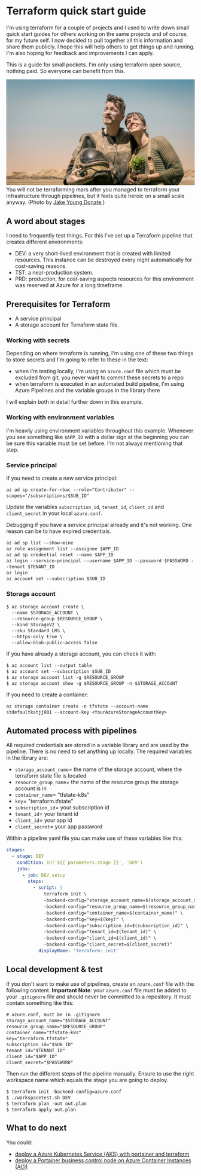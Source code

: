 # Terraform quick start guide

I'm using terraform for a couple of projects and I used to write down small quick start guides for others working on the same projects and of course, for my future self. I now decided to pull together all this information and share them publicly. I hope this will help others to get things up and running. I'm also hoping for feedback and improvements I can apply.

This is a guide for small pockets. I'm only using terraform open source, nothing paid. So everyone can benefit from this.

![Man and woman terraforming mars](.images/man-and-woman-terraforming-mars.jpg "Man and woman terraforming mars")
You will not be terraforming mars after you managed to terraform your infrastructure through pipelines, but it feels quite heroic on a small scale anyway. (Photo by [Jake Young
Donate ](https://www.pexels.com/photo/photo-of-man-and-woman-looking-at-the-sky-732894/))

## A word about stages

I need to frequently test things. For this I've set up a Terraform pipeline that creates different environments:

- DEV: a very short-lived environment that is created with limited resources. This instance can be destroyed every night automatically for cost-saving reasons.
- TST: a near-production system.
- PRD: production, for cost-saving aspects resources for this environment was reserved at Azure for a long timeframe.

## Prerequisites for Terraform

- A service principal
- A storage account for Terraform state file.

### Working with secrets

Depending on where terraform is running, I'm using one of these two things to store secrets and I'm going to refer to these in the text:

- when I'm testing locally, I'm using an `azure.conf` file which must be excluded from git, you never want to commit these secrets to a repo
- when terraform is executed in an automated build pipeline, I'm using Azure Pipelines and the variable groups in the library there

I will explain both in detail further down in this example.

### Working with environment variables

I'm heavily using environment variables throughout this example. Whenever you see something like `$APP_ID` with a dollar sign at the beginning you can be sure this variable must be set before. I'm not always mentioning that step.

### Service principal

If you need to create a new service principal:
```
az ad sp create-for-rbac --role="Contributor" --scopes="/subscriptions/$SUB_ID"
```

Update the variables `subscription_id`, `tenant_id`, `client_id` and `client_secret` in your local `azure.conf`.

Debugging if you have a service principal already and it's not working. One reason can be to have expired credentials.

```
az ad sp list --show-mine
az role assignment list --assignee $APP_ID
az ad sp credential reset --name $APP_ID
az login --service-principal --username $APP_ID --password $PASSWORD --tenant $TENANT_ID
az login
az account set --subscription $SUB_ID
```

### Storage account

```
$ az storage account create \
  --name $STORAGE_ACCOUNT \
  --resource-group $RESOURCE_GROUP \
  --kind StorageV2 \
  --sku Standard_LRS \
  --https-only true \
  --allow-blob-public-access false
```

If you have already a storage account, you can check it with:

```
$ az account list --output table
$ az account set --subscription $SUB_ID
$ az storage account list -g $RESOURCE_GROUP
$ az storage account show -g $RESOURCE_GROUP -n $STORAGE_ACCOUNT
```

If you need to create a container:

```
az storage container create -n tfstate --account-name stdefaultkstjj001 --account-key <YourAzureStorageAccountKey>
```

## Automated process with pipelines

All required credentials are stored in a variable library and are used by the pipeline. There is no need to set anything up locally. The required variables in the library are:

- `storage_account_name`= the name of the storage account, where the terraform state file is located
- `resource_group_name`= the name of the resource group the storage account is in
- `container_name`= "tfstate-k8s"
- `key`= "terraform.tfstate"
- `subscription_id`= your subscription id
- `tenant_id`= your tenant id
- `client_id`= your app id
- `client_secret`= your app password

Within a pipeline yaml file you can make use of these variables like this:

````yaml
stages:
  - stage: DEV
    condition: in('${{ parameters.stage }}', 'DEV')
    jobs:
      - job: DEV_setup
        steps:
          - script: |
              terraform init \
              -backend-config="storage_account_name=$(storage_account_name)" \
              -backend-config="resource_group_name=$(resource_group_name)" \
              -backend-config="container_name=$(container_name)" \
              -backend-config="key=$(key)" \
              -backend-config="subscription_id=$(subscription_id)" \
              -backend-config="tenant_id=$(tenant_id)" \
              -backend-config="client_id=$(client_id)" \
              -backend-config="client_secret=$(client_secret)"
            displayName: 'Terraform: init'
````

## Local development & test

If you don't want to make use of pipelines, create an `azure.conf` file with the following content. **Important Note**: your `azure.conf` file must be added to your `.gitignore` file and should never be committed to a repository. It must contain something like this:

```
# azure.conf, must be in .gitignore
storage_account_name="$STORAGE_ACCOUNT"
resource_group_name="$RESOURCE_GROUP"
container_name="tfstate-k8s"
key="terraform.tfstate"
subscription_id="$SUB_ID"
tenant_id="$TENANT_ID"
client_id="$APP_ID"
client_secret="$PASSWORD"
```

Then run the different steps of the pipeline manually. Ensure to use the right workspace name which equals the stage you are going to deploy.

```
$ terraform init -backend-config=azure.conf
$ ./workspacetest.sh DEV
$ terraform plan -out out.plan
$ terraform apply out.plan
```

## What to do next

You could:

- [deploy a Azure Kubernetes Service (AKS) with portainer and terraform](https://github.com/xware-gmbh/aks-terraform-portainer)
- [deploy a Portainer business control node on Azure Container Instances (ACI)](https://github.com/xware-gmbh/portainer-control-node-example)
